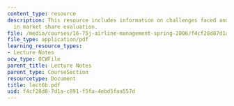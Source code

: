 ```yaml
---
content_type: resource
description: This resource includes information on challenges faced and the tasks
  in market share evaluation.
file: /media/courses/16-75j-airline-management-spring-2006/f4cf28d87d1ac891f5fa4ebd5faa557d_lect6b.pdf
file_type: application/pdf
learning_resource_types:
- Lecture Notes
ocw_type: OCWFile
parent_title: Lecture Notes
parent_type: CourseSection
resourcetype: Document
title: lect6b.pdf
uid: f4cf28d8-7d1a-c891-f5fa-4ebd5faa557d
---
```

